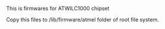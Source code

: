 This is firmwares for ATWILC1000 chipset

Copy this files to /lib/firmware/atmel folder of root file system.
